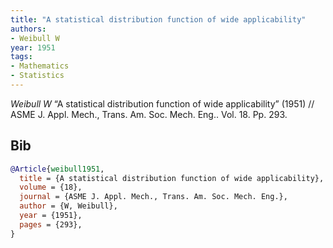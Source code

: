 ```yaml
---
title: "A statistical distribution function of wide applicability"
authors:
- Weibull W
year: 1951
tags:
- Mathematics
- Statistics
---
```


<i>Weibull W</i> <span title="">“A statistical distribution function of wide applicability”</span> (1951) // ASME J. Appl. Mech., Trans. Am. Soc. Mech. Eng.. Vol.&nbsp;18. Pp.&nbsp;293.

## Bib

```bib
@Article{weibull1951,
  title = {A statistical distribution function of wide applicability},
  volume = {18},
  journal = {ASME J. Appl. Mech., Trans. Am. Soc. Mech. Eng.},
  author = {W, Weibull},
  year = {1951},
  pages = {293},
}
```
